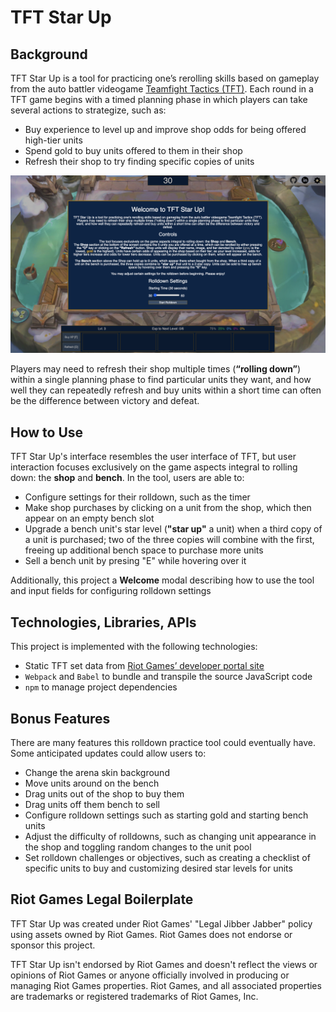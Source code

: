 # TFT Star Up

## Background

TFT Star Up is a tool for practicing one’s rerolling skills based on 
gameplay from the auto battler videogame [Teamfight Tactics (TFT)].  Each 
round in a TFT game begins with a timed planning phase in which players can 
take several actions to strategize, such as:

- Buy experience to level up and improve shop odds for being offered 
high-tier units
- Spend gold to buy units offered to them in their shop
- Refresh their shop to try finding specific copies of units

![intro](intro.png)

Players may need to refresh their shop multiple times (**“rolling down”**) 
within a single planning phase to find particular units they want, and how
well they can repeatedly refresh and buy units within a short time can often 
be the difference between victory and defeat.

## How to Use

TFT Star Up's interface resembles the user interface of TFT, but 
user interaction focuses exclusively on the game aspects integral to 
rolling down: the **shop** and **bench**.  In the tool, users are able to:

- Configure settings for their rolldown, such as the timer
- Make shop purchases by clicking on a unit from the shop, which then
appear on an empty bench slot
- Upgrade a bench unit's star level (**"star up"** a unit) when a third copy
of a unit is purchased; two of the three copies will combine with the first,
freeing up additional bench space to purchase more units
- Sell a bench unit by presing "E" while hovering over it

Additionally, this project a **Welcome** modal describing how to use the tool 
and input fields for configuring rolldown settings

## Technologies, Libraries, APIs

This project is implemented with the following technologies:

- Static TFT set data from [Riot Games’ developer portal site]
- `Webpack` and `Babel` to bundle and transpile the source JavaScript code
- `npm` to manage project dependencies

## Bonus Features

There are many features this rolldown practice tool could eventually have. 
Some anticipated updates could allow users to:
- Change the arena skin background
- Move units around on the bench
- Drag units out of the shop to buy them
- Drag units off them bench to sell
- Configure rolldown settings such as starting gold and starting bench units
- Adjust the difficulty of rolldowns, such as changing unit appearance
in the shop and toggling random changes to the unit pool
- Set rolldown challenges or objectives, such as creating a checklist of 
specific units to buy and customizing desired star levels for units

## Riot Games Legal Boilerplate 

TFT Star Up was created under Riot Games' "Legal Jibber Jabber" policy 
using assets owned by Riot Games.  Riot Games does not endorse or sponsor 
this project. 

TFT Star Up isn't endorsed by Riot Games and doesn't reflect the views or
opinions of Riot Games or anyone officially involved in producing or 
managing Riot Games properties. Riot Games, and all associated properties 
are trademarks or registered trademarks of Riot Games, Inc.

[Teamfight Tactics (TFT)]: https://teamfighttactics.leagueoflegends.com/en-us/
[Riot Games’ developer portal site]: https://developer.riotgames.com/docs/tft